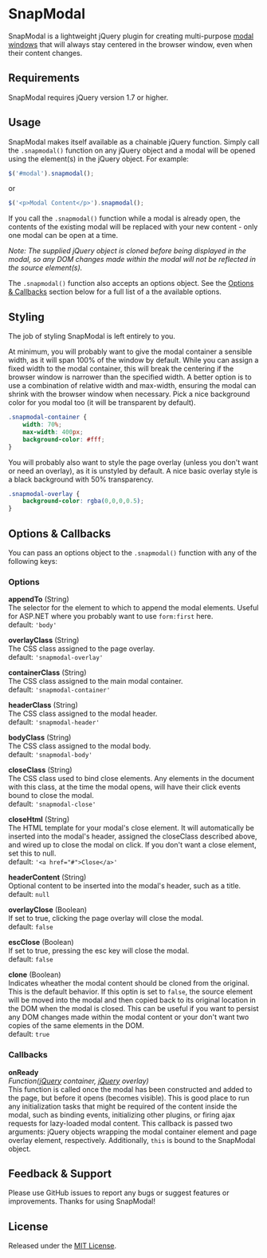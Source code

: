 # SnapModal

SnapModal is a lightweight jQuery plugin for creating multi-purpose [modal windows](http://en.wikipedia.org/wiki/Modal_window) that will always stay centered in the browser window, even when their content changes.

## Requirements

SnapModal requires jQuery version 1.7 or higher.

## Usage

SnapModal makes itself available as a chainable jQuery function. Simply call the `.snapmodal()` function on any jQuery object and a modal will be opened using the element(s) in the jQuery object. For example:

```javascript
$('#modal').snapmodal();
```

or

```javascript
$('<p>Modal Content</p>').snapmodal();
```
If you call the `.snapmodal()` function while a modal is already open, the contents of the existing modal will be replaced with your new content - only one modal can be open at a time.

_Note: The supplied jQuery object is cloned before being displayed in the modal, so any DOM changes made within the modal will not be reflected in the source element(s)._

The `.snapmodal()` function also accepts an options object. See the [Options & Callbacks](#options) section below for a full list of a the available options.

## Styling

The job of styling SnapModal is left entirely to you.

At minimum, you will probably want to give the modal container a sensible width, as it will span 100% of the window by default. While you can assign a fixed width to the modal container, this will break the centering if the browser window is narrower than the specified width. A better option is to use a combination of relative width and max-width, ensuring the modal can shrink with the browser window when necessary. Pick a nice background color for you modal too (it will be transparent by default).

```css
.snapmodal-container {
	width: 70%;
	max-width: 400px;
	background-color: #fff;
}
```

You will probably also want to style the page overlay (unless you don't want or need an overlay), as it is unstyled by default. A nice basic overlay style is a black background with 50% transparency.

```css
.snapmodal-overlay {
	background-color: rgba(0,0,0,0.5);
}
```

<a name="options"></a>
## Options & Callbacks

You can pass an options object to the `.snapmodal()` function with any of the following keys:

### Options

**appendTo** (String)<br />
The selector for the element to which to append the modal elements. Useful for ASP.NET where you probably want to use `form:first` here.<br />
default: `'body'`

**overlayClass** (String)<br />
The CSS class assigned to the page overlay.<br />
default: `'snapmodal-overlay'`

**containerClass** (String)<br />
The CSS class assigned to the main modal container.<br />
default: `'snapmodal-container'`

**headerClass** (String)<br />
The CSS class assigned to the modal header.<br />
default: `'snapmodal-header'`

**bodyClass** (String)<br />
The CSS class assigned to the modal body.<br />
default: `'snapmodal-body'`

**closeClass** (String)<br />
The CSS class used to bind close elements. Any elements in the document with this class, at the time the modal opens, will have their click events bound to close the modal.<br />
default: `'snapmodal-close'`

**closeHtml** (String)<br />
The HTML template for your modal's close element. It will automatically be inserted into the modal's header, assigned the closeClass described above, and wired up to close the modal on click. If you don't want a close element, set this to null.<br />
default: `'<a href="#">Close</a>'`

**headerContent** (String)<br />
Optional content to be inserted into the modal's header, such as a title.<br />
default: `null`

**overlayClose** (Boolean)<br />
If set to true, clicking the page overlay will close the modal.<br />
default: `false`

**escClose** (Boolean)<br />
If set to true, pressing the esc key will close the modal.<br />
default: `false`

**clone** (Boolean)<br />
Indicates wheather the modal content should be cloned from the original. This is the default behavior. If this optin is set to `false`, the source element will be moved into the modal and then copied back to its original location in the DOM when the modal is closed. This can be useful if you want to persist any DOM changes made within the modal content or your don't want two copies of the same elements in the DOM.<br />
default: `true`

### Callbacks

**onReady**<br />_Function([jQuery](http://api.jquery.com/jQuery/) container, [jQuery](http://api.jquery.com/jQuery/) overlay)_<br />
This function is called once the modal has been constructed and added to the page, but before it opens (becomes visible). This is good place to run any initialization tasks that might be required of the content inside the modal, such as binding events, initializing other plugins, or firing ajax requests for lazy-loaded modal content. This callback is passed two arguments: jQuery objects wrapping the modal container element and page overlay element, respectively. Additionally, `this` is bound to the SnapModal object.

## Feedback & Support

Please use GitHub issues to report any bugs or suggest features or improvements. Thanks for using SnapModal!

## License

Released under the [MIT License](http://www.opensource.org/licenses/mit-license.php).
